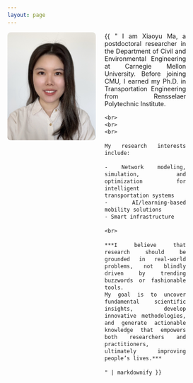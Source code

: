 ```yaml
---
layout: page
---
```



<img src="/assets/img/IMG_2884_new.JPG" alt="photo" width="200" style="float: left; margin-right: 20px; border-radius: 8px;" />

<div style="margin-left: 100px; margin-right: 100px; text-align: justify;">
    {{ "
    I am Xiaoyu Ma, a postdoctoral researcher in the Department of Civil and Environmental Engineering at Carnegie Mellon University. Before joining CMU, I earned my Ph.D. in Transportation Engineering from Rensselaer Polytechnic Institute. 


    <br>
    <br>
    <br>

    My research interests include: 

    - Network modeling, simulation, and optimization for intelligent transportation systems
    - AI/learning-based mobility solutions
    - Smart infrastructure

    <br>

    ***I believe that research should be grounded in real-world problems, not blindly driven by trending buzzwords or fashionable tools. 
    My goal is to uncover fundamental scientific insights, develop innovative methodologies, and generate actionable knowledge that empowers both researchers and practitioners, 
    ultimately improving people’s lives.***

    " | markdownify }}


</div>
